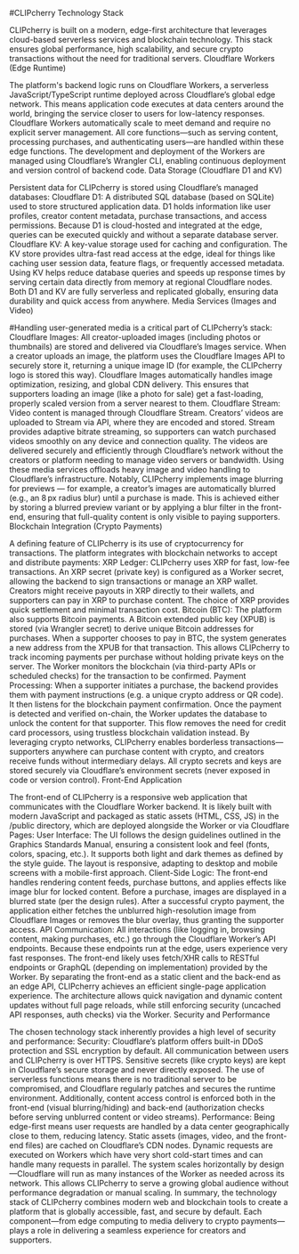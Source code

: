 #CLIPcherry Technology Stack

CLIPcherry is built on a modern, edge-first architecture that leverages cloud-based serverless services and blockchain technology. This stack ensures global performance, high scalability, and secure crypto transactions without the need for traditional servers.
Cloudflare Workers (Edge Runtime)

The platform's backend logic runs on Cloudflare Workers, a serverless JavaScript/TypeScript runtime deployed across Cloudflare’s global edge network. This means application code executes at data centers around the world, bringing the service closer to users for low-latency responses. Cloudflare Workers automatically scale to meet demand and require no explicit server management. All core functions—such as serving content, processing purchases, and authenticating users—are handled within these edge functions. The development and deployment of the Workers are managed using Cloudflare’s Wrangler CLI, enabling continuous deployment and version control of backend code.
Data Storage (Cloudflare D1 and KV)

Persistent data for CLIPcherry is stored using Cloudflare’s managed databases:
Cloudflare D1: A distributed SQL database (based on SQLite) used to store structured application data. D1 holds information like user profiles, creator content metadata, purchase transactions, and access permissions. Because D1 is cloud-hosted and integrated at the edge, queries can be executed quickly and without a separate database server.
Cloudflare KV: A key-value storage used for caching and configuration. The KV store provides ultra-fast read access at the edge, ideal for things like caching user session data, feature flags, or frequently accessed metadata. Using KV helps reduce database queries and speeds up response times by serving certain data directly from memory at regional Cloudflare nodes.
Both D1 and KV are fully serverless and replicated globally, ensuring data durability and quick access from anywhere.
Media Services (Images and Video)

#Handling user-generated media is a critical part of CLIPcherry’s stack:
Cloudflare Images: All creator-uploaded images (including photos or thumbnails) are stored and delivered via Cloudflare’s Images service. When a creator uploads an image, the platform uses the Cloudflare Images API to securely store it, returning a unique image ID (for example, the CLIPcherry logo is stored this way). Cloudflare Images automatically handles image optimization, resizing, and global CDN delivery. This ensures that supporters loading an image (like a photo for sale) get a fast-loading, properly scaled version from a server nearest to them.
Cloudflare Stream: Video content is managed through Cloudflare Stream. Creators’ videos are uploaded to Stream via API, where they are encoded and stored. Stream provides adaptive bitrate streaming, so supporters can watch purchased videos smoothly on any device and connection quality. The videos are delivered securely and efficiently through Cloudflare’s network without the creators or platform needing to manage video servers or bandwidth.
Using these media services offloads heavy image and video handling to Cloudflare’s infrastructure. Notably, CLIPcherry implements image blurring for previews — for example, a creator’s images are automatically blurred (e.g., an 8 px radius blur) until a purchase is made. This is achieved either by storing a blurred preview variant or by applying a blur filter in the front-end, ensuring that full-quality content is only visible to paying supporters.
Blockchain Integration (Crypto Payments)

A defining feature of CLIPcherry is its use of cryptocurrency for transactions. The platform integrates with blockchain networks to accept and distribute payments:
XRP Ledger: CLIPcherry uses XRP for fast, low-fee transactions. An XRP secret (private key) is configured as a Worker secret, allowing the backend to sign transactions or manage an XRP wallet. Creators might receive payouts in XRP directly to their wallets, and supporters can pay in XRP to purchase content. The choice of XRP provides quick settlement and minimal transaction cost.
Bitcoin (BTC): The platform also supports Bitcoin payments. A Bitcoin extended public key (XPUB) is stored (via Wrangler secret) to derive unique Bitcoin addresses for purchases. When a supporter chooses to pay in BTC, the system generates a new address from the XPUB for that transaction. This allows CLIPcherry to track incoming payments per purchase without holding private keys on the server. The Worker monitors the blockchain (via third-party APIs or scheduled checks) for the transaction to be confirmed.
Payment Processing: When a supporter initiates a purchase, the backend provides them with payment instructions (e.g. a unique crypto address or QR code). It then listens for the blockchain payment confirmation. Once the payment is detected and verified on-chain, the Worker updates the database to unlock the content for that supporter. This flow removes the need for credit card processors, using trustless blockchain validation instead.
By leveraging crypto networks, CLIPcherry enables borderless transactions—supporters anywhere can purchase content with crypto, and creators receive funds without intermediary delays. All crypto secrets and keys are stored securely via Cloudflare’s environment secrets (never exposed in code or version control).
Front-End Application

The front-end of CLIPcherry is a responsive web application that communicates with the Cloudflare Worker backend. It is likely built with modern JavaScript and packaged as static assets (HTML, CSS, JS) in the /public directory, which are deployed alongside the Worker or via Cloudflare Pages:
User Interface: The UI follows the design guidelines outlined in the Graphics Standards Manual, ensuring a consistent look and feel (fonts, colors, spacing, etc.). It supports both light and dark themes as defined by the style guide. The layout is responsive, adapting to desktop and mobile screens with a mobile-first approach.
Client-Side Logic: The front-end handles rendering content feeds, purchase buttons, and applies effects like image blur for locked content. Before a purchase, images are displayed in a blurred state (per the design rules). After a successful crypto payment, the application either fetches the unblurred high-resolution image from Cloudflare Images or removes the blur overlay, thus granting the supporter access.
API Communication: All interactions (like logging in, browsing content, making purchases, etc.) go through the Cloudflare Worker’s API endpoints. Because these endpoints run at the edge, users experience very fast responses. The front-end likely uses fetch/XHR calls to RESTful endpoints or GraphQL (depending on implementation) provided by the Worker.
By separating the front-end as a static client and the back-end as an edge API, CLIPcherry achieves an efficient single-page application experience. The architecture allows quick navigation and dynamic content updates without full page reloads, while still enforcing security (uncached API responses, auth checks) via the Worker.
Security and Performance

The chosen technology stack inherently provides a high level of security and performance:
Security: Cloudflare’s platform offers built-in DDoS protection and SSL encryption by default. All communication between users and CLIPcherry is over HTTPS. Sensitive secrets (like crypto keys) are kept in Cloudflare’s secure storage and never directly exposed. The use of serverless functions means there is no traditional server to be compromised, and Cloudflare regularly patches and secures the runtime environment. Additionally, content access control is enforced both in the front-end (visual blurring/hiding) and back-end (authorization checks before serving unblurred content or video streams).
Performance: Being edge-first means user requests are handled by a data center geographically close to them, reducing latency. Static assets (images, video, and the front-end files) are cached on Cloudflare’s CDN nodes. Dynamic requests are executed on Workers which have very short cold-start times and can handle many requests in parallel. The system scales horizontally by design—Cloudflare will run as many instances of the Worker as needed across its network. This allows CLIPcherry to serve a growing global audience without performance degradation or manual scaling.
In summary, the technology stack of CLIPcherry combines modern web and blockchain tools to create a platform that is globally accessible, fast, and secure by default. Each component—from edge computing to media delivery to crypto payments—plays a role in delivering a seamless experience for creators and supporters.
